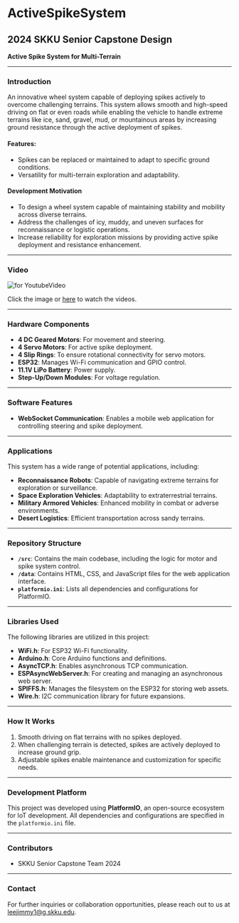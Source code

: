 # ActiveSpikeSystem

## 2024 SKKU Senior Capstone Design

**Active Spike System for Multi-Terrain**

---

### **Introduction**

An innovative wheel system capable of deploying spikes actively to overcome challenging terrains. This system allows smooth and high-speed driving on flat or even roads while enabling the vehicle to handle extreme terrains like ice, sand, gravel, mud, or mountainous areas by increasing ground resistance through the active deployment of spikes.

#### Features:
- Spikes can be replaced or maintained to adapt to specific ground conditions.
- Versatility for multi-terrain exploration and adaptability.


#### **Development Motivation**

- To design a wheel system capable of maintaining stability and mobility across diverse terrains.
- Address the challenges of icy, muddy, and uneven surfaces for reconnaissance or logistic operations.
- Increase reliability for exploration missions by providing active spike deployment and resistance enhancement.
---

### **Video**
![for YoutubeVideo](https://github.com/user-attachments/assets/aafca079-5c6c-4122-ac90-b65cd82237b6)

Click the image or [here](https://www.youtube.com/playlist?list=PLjpVV0HF_mcmStR3g7uam4u9qX5ewlJhn) to watch the videos.

---

### **Hardware Components**
- **4 DC Geared Motors**: For movement and steering.
- **4 Servo Motors**: For active spike deployment.
- **4 Slip Rings**: To ensure rotational connectivity for servo motors.
- **ESP32**: Manages Wi-Fi communication and GPIO control.
- **11.1V LiPo Battery**: Power supply.
- **Step-Up/Down Modules**: For voltage regulation.

---

### **Software Features**
- **WebSocket Communication**: Enables a mobile web application for controlling steering and spike deployment.

---

### **Applications**
This system has a wide range of potential applications, including:

- **Reconnaissance Robots**: Capable of navigating extreme terrains for exploration or surveillance.
- **Space Exploration Vehicles**: Adaptability to extraterrestrial terrains.
- **Military Armored Vehicles**: Enhanced mobility in combat or adverse environments.
- **Desert Logistics**: Efficient transportation across sandy terrains.


---

### **Repository Structure**
- **`/src`**: Contains the main codebase, including the logic for motor and spike system control.
- **`/data`**: Contains HTML, CSS, and JavaScript files for the web application interface.
- **`platformio.ini`**: Lists all dependencies and configurations for PlatformIO.

---

### **Libraries Used**
The following libraries are utilized in this project:

- **WiFi.h**: For ESP32 Wi-Fi functionality.
- **Arduino.h**: Core Arduino functions and definitions.
- **AsyncTCP.h**: Enables asynchronous TCP communication.
- **ESPAsyncWebServer.h**: For creating and managing an asynchronous web server.
- **SPIFFS.h**: Manages the filesystem on the ESP32 for storing web assets.
- **Wire.h**: I2C communication library for future expansions.

---

### **How It Works**
1. Smooth driving on flat terrains with no spikes deployed.
2. When challenging terrain is detected, spikes are actively deployed to increase ground grip.
3. Adjustable spikes enable maintenance and customization for specific needs.

---

### **Development Platform**
This project was developed using **PlatformIO**, an open-source ecosystem for IoT development. All dependencies and configurations are specified in the `platformio.ini` file.

---

### **Contributors**
- SKKU Senior Capstone Team 2024

---

### **Contact**
For further inquiries or collaboration opportunities, please reach out to us at [leejimmy1@g.skku.edu](mailto:leejimmy1@g.skku.edu).

